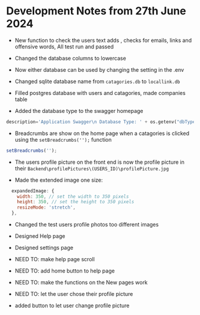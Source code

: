 # Development Notes from 27th June 2024

- New function to check the users text adds , checks for emails, links and offensive words, All test run and passed

- Changed the database columns to lowercase 
- Now either database can be used by changing the setting in the .env

- Changed sqlite database name from `catagories.db` to `locallink.db`  
- Filled postgres database with users and catagories, made companies table 

- Added the database type to the swagger homepage 
```python
description='Application Swagger\n Database Type: ' + os.getenv("dbType")
```
- Breadcrumbs are show on the home page when a catagories is clicked using the `setBreadcrumbs('');` function 
```javascript
setBreadcrumbs('');
```
- The users profile picture on the front end is now the profile picture in their  `Backend\profilePictures\(USERS_ID)\profilePicture.jpg`

- Made the extended image one size:
```javascript
  expandedImage: {
    width: 350, // set the width to 350 pixels
    height: 350, // set the height to 350 pixels
    resizeMode: 'stretch',
  },
```
- Changed the test users profile photos too different images

- Designed Help page
- Designed settings page

- NEED TO: make help page scroll 
- NEED TO: add home button to help page

- NEED TO: make the functions on the New pages work

- NEED TO: let the user chose their profile picture

- added button to let user change profile picture